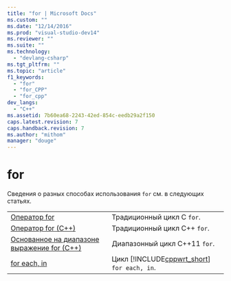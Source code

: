 ```yaml
---
title: "for | Microsoft Docs"
ms.custom: ""
ms.date: "12/14/2016"
ms.prod: "visual-studio-dev14"
ms.reviewer: ""
ms.suite: ""
ms.technology: 
  - "devlang-csharp"
ms.tgt_pltfrm: ""
ms.topic: "article"
f1_keywords: 
  - "for"
  - "for_CPP"
  - "for_cpp"
dev_langs: 
  - "C++"
ms.assetid: 7b60ea68-2243-42ed-854c-eedb29a2f150
caps.latest.revision: 7
caps.handback.revision: 7
ms.author: "mithom"
manager: "douge"
---
```

# for
Сведения о разных способах использования `for` см. в следующих статьях.  
  
|||  
|-|-|  
|[Оператор for](../c-language/for-statement-c.md)|Традиционный цикл C `for`.|  
|[Оператор for \(C\+\+\)](../cpp/for-statement-cpp.md)|Традиционный цикл C\+\+ `for`.|  
|[Основанное на диапазоне выражение for \(C\+\+\)](../Topic/Range-based%20for%20Statement%20\(C++\).md)|Диапазонный цикл C\+\+11 `for`.|  
|[for each, in](../dotnet/for-each-in.md)|Цикл [!INCLUDE[cppwrt_short](../Token/cppwrt_short_md.md)] `for each, in`.|